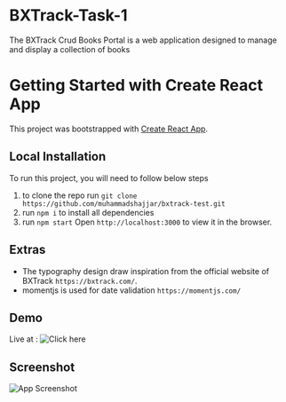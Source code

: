 # BXTrack-Task-1

The BXTrack Crud Books Portal is a web application designed to manage and display a collection of books

# Getting Started with Create React App

This project was bootstrapped with [Create React App](https://github.com/facebook/create-react-app).

## Local Installation

To run this project, you will need to follow below steps

1. to clone the repo run `git clone https://github.com/muhammadshajjar/bxtrack-test.git`
2. run `npm i` to install all dependencies
3. run `npm start` Open `http://localhost:3000` to view it in the browser.

## Extras

- The typography design draw inspiration from the official website of BXTrack `https://bxtrack.com/`.
- momentjs is used for date validation `https://momentjs.com/`

## Demo

Live at : ![Click here](https://books-portal-98d4b.web.app/)

## Screenshot

![App Screenshot](https://i.ibb.co/8KwncPS/screenshot1.png)
